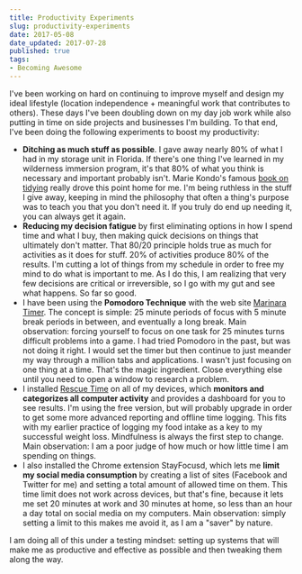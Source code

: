 ```yaml
---
title: Productivity Experiments
slug: productivity-experiments
date: 2017-05-08
date_updated: 2017-07-28
published: true
tags: 
- Becoming Awesome
---
```


I've been working on hard on continuing to improve myself and design my ideal lifestyle (location independence + meaningful work that contributes to others). These days I've been doubling down on my day job work while also putting in time on side projects and businesses I'm building. To that end, I've been doing the following experiments to boost my productivity:
 
- **Ditching as much stuff as possible**. I gave away nearly 80% of what I had in my storage unit in Florida. If there's one thing I've learned in my wilderness immersion program, it's that 80% of what you think is necessary and important probably isn't. Marie Kondo's famous [book on tidying](https://www.amazon.com/Life-Changing-Magic-Tidying-Decluttering-Organizing-ebook/dp/B00KK0PICK/ref=sr_1_1?ie=UTF8&qid=1494258706&sr=8-1&keywords=art+of+tidying+up) really drove this point home for me. I'm being ruthless in the stuff I give away, keeping in mind the philosophy that often a thing's purpose was to teach you that you don't need it. If you truly do end up needing it, you can always get it again.
- **Reducing my decision fatigue** by first eliminating options in how I spend time and what I buy, then making quick decisions on things that ultimately don't matter. That 80/20 principle holds true as much for activities as it does for stuff. 20% of activities produce 80% of the results. I'm cutting a lot of things from my schedule in order to free my mind to do what is important to me. As I do this, I am realizing that very few decisions are critical or irreversible, so I go with my gut and see what happens. So far so good.
- I have been using the **Pomodoro Technique** with the web site [Marinara Timer](http://www.marinaratimer.com). The concept is simple: 25 minute periods of focus with 5 minute break periods in between, and eventually a long break. Main observation: forcing yourself to focus on one task for 25 minutes turns difficult problems into a game. I had tried Pomodoro in the past, but was not doing it right. I would set the timer but then continue to just meander my way through a million tabs and applications. I wasn't just focusing on one thing at a time. That's the magic ingredient. Close everything else until you need to open a window to research a problem.
- I installed [Rescue Time](http://www.rescuetime.com) on all of my devices, which **monitors and categorizes all computer activity** and provides a dashboard for you to see results. I'm using the free version, but will probably upgrade in order to get some more advanced reporting and offline time logging. This fits with my earlier practice of logging my food intake as a key to my successful weight loss. Mindfulness is always the first step to change. Main observation: I am a poor judge of how much or how little time I am spending on things.
- I also installed the Chrome extension StayFocusd, which lets me **limit my social media consumption** by creating a list of sites (Facebook and Twitter for me) and setting a total amount of allowed time on them. This time limit does not work across devices, but that's fine, because it lets me set 20 minutes at work and 30 minutes at home, so less than an hour a day total on social media on my computers. Main observation: simply setting a limit to this makes me avoid it, as I am a "saver" by nature.

I am doing all of this under a testing mindset: setting up systems that will make me as productive and effective as possible and then tweaking them along the way.
